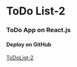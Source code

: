 # ToDo List-2
### ToDo App on React.js

#### Deploy on GitHub
[ToDoList-2](https://romarios1987.github.io/todo2/)
